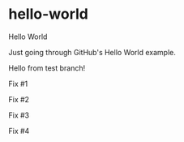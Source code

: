 # hello-world

Hello World

Just going through GitHub's Hello World example.

Hello from test branch!

Fix #1

Fix #2

Fix #3

Fix #4
